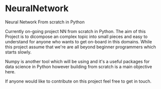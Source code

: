 # NeuralNetwork
Neural Network From scratch in Python 

Currently on-going project NN from scratch in Python. The aim of this Project is to dicompose an complex topic into small pieces and easy to understand for anyone who wants to get on-board in this domains. While this project assume that we're are all beyond beginner programmers which starts slowly.

Numpy is another tool which will be using and it's a useful packages for data science in Python however building from scratch is a main objective here. 

If anyone would like to contribute on this project feel free to get in touch. 

